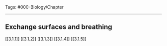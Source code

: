 Tags: #000-Biology/Chapter 

---
## Exchange surfaces and breathing
[[3.1.1]]
[[3.1.2]]
[[3.1.3]]
[[3.1.4]]
[[3.1.5]]

